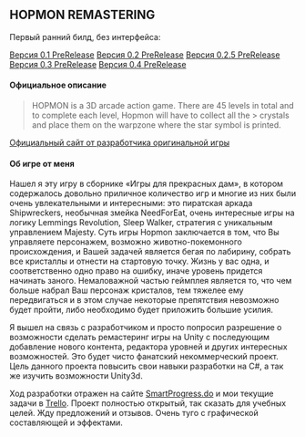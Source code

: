 ## HOPMON REMASTERING

Первый ранний билд, без интерфейса:

[Версия 0.1 PreRelease](https://github.com/Symryvvin/Hopmon/releases/tag/0.1)
[Версия 0.2 PreRelease](https://github.com/Symryvvin/Hopmon/releases/tag/v0.2-alpha)
[Версия 0.2.5 PreRelease](https://github.com/Symryvvin/Hopmon/releases/tag/v0.2.5-alpha)
[Версия 0.3 PreRelease](https://github.com/Symryvvin/Hopmon/releases/tag/v0.3-alpha)
[Версия 0.4 PreRelease](https://github.com/Symryvvin/Hopmon/releases/tag/v0.4-alpha)


#### Официальное описание
> HOPMON is a 3D arcade action game. There are 45 levels in total and to complete each level, Hopmon will have to collect all the > crystals and place them on the warpzone where the star symbol is printed.

[Официальный сайт от разработчика оригинальной игры](http://www.saitogames.com/hopmon/)

#### Об игре от меня

Нашел я эту игру в сборнике «Игры для прекрасных дам», в котором содержалось довольно приличное количество игр и многие из них были очень увлекательными и интересными: это пиратская аркада Shipwreckers, необычная змейка NeedForEat, очень интересные игры на логику Lemmings Revolution, Sleep Walker, стратегия с уникальным управлением Majesty.
Суть игры Hopmon заключается в том, что Вы управляете персонажем, возможно животно-покемонного происхождения, и Вашей задачей является бегая по лабирину, собрать все кристаллы и отнести на стартовую точку. Жизнь у вас одна, и соответственно одно право на ошибку, иначе уровень придется начинать заного. Немаловажной частью геймплея является то, что чем больше набрал Ваш персонаж кристалов, тем тяжелее ему передвигаться и в этом случае некоторые препятствия невозможно будет пройти, либо необходимо будет приложить большие усилия.

Я вышел на связь с разработчиком и просто попросил разрешение о возможности сделать ремастеринг игры на Unity с последующим добавление нового контента, редактора уровней и других интересных возможностей. Это будет чисто фанатский некоммерческий проект. Цель данного проекта повысить свои навыки разработки на C#, а так же изучить возможности Unity3d.

Ход разработки отражен на сайте [SmartProgress.do](https://smartprogress.do/goal/231979/) и мои текущие задачи в [Trello](https://trello.com/b/S3nD1pE1). Проект полностью открытый, так сказать для учебных целей. Жду предложений и отзывов. Очень туго с графической составляющей и эффектами.
